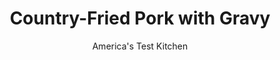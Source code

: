 ---
layout: ../../layouts/MarkdownPostLayout.astro
title: Country-Fried Pork with Gravy
author: America's Test Kitchen
pubDate: 2023-03-15
description: "Though nice and tender, this little piggy was too bland."
image_url: https://res.cloudinary.com/hksqkdlah/image/upload/ar_1:1,c_fill,dpr_2.0,f_auto,fl_lossy.progressive.strip_profile,g_faces:auto,q_auto:low,w_344/9766_sfs-countryfriedporkwithgravy-10
tags: ["Main Courses","American","Pork"]
calories: 
protein: 
carbohydrates: 
fats: 
fiber: 
ingredients: ["3 tablespoons, unsalted butter","1/4 cup, finely chopped onion","3 tablespoons, all-purpose flour","1 , garlic clove, minced","1 teaspoon, dried sage leaves","1/2 teaspoon, paprika","2 cups, low-sodium chicken broth","1 cup, whole milk","4 teaspoons, Worcestershire sauce",", Salt and pepper","2 cups, all-purpose flour","1/2 cup, cornstarch","2 teaspoons, garlic powder","2 teaspoons, onion powder",", Salt and pepper","1 1/2 teaspoons, baking powder","1/4 teaspoon, cayenne pepper","1/2 cup, whole milk","2 , large eggs","1 (1-pound), pork tenderloin, trimmed, cut crosswise into 4 pieces","1 cup, peanut or vegetable oil"]
serves: 4
time: "1½ hours"
instructions: ["FOR THE GRAVY: Melt butter in medium saucepan over medium heat. Add onion and cook until softened, about 5 minutes. Stir in flour, garlic, sage, and paprika and cook, whisking constantly, until golden and fragrant, about 1 minute. Slowly whisk in broth and milk and bring to boil. Reduce heat to medium-low and simmer until thickened, about 10 minutes. Off heat, stir in Worcestershire sauce and season with salt and pepper to taste. Cover and set aside. (Gravy can be refrigerated for up to 2 days.)","FOR THE PORK: Meanwhile, combine flour, cornstarch, garlic powder, onion powder, 2 teaspoons pepper, 1 teaspoon salt, baking powder, and cayenne in bowl. Transfer 1 cup seasoned flour to shallow dish. Whisk 6 tablespoons milk and eggs together in second shallow dish. Stir remaining 2 tablespoons milk into remaining seasoned flour, rub with fingers until mixture resembles coarse meal, and transfer to third shallow dish.","Pat pork dry with paper towels and season with salt and pepper. Lightly score both uncut sides of pork pieces in ¼-inch crosshatch pattern. Working 1 piece at a time, coat pork lightly in seasoned flour. Place pork between 2 sheets plastic wrap and pound to ¼-inch thickness; remove plastic. Coat pork again with seasoned flour, dip into egg mixture, and dredge in milk and flour mixture, pressing firmly to adhere. Arrange pork on wire rack set inside rimmed baking sheet and refrigerate for 15 minutes or up to 4 hours.","Adjust oven rack to middle position and heat oven to 200 degrees. Warm gravy over medium-low heat, stirring occasionally. Heat oil in 12-inch skillet over medium heat until shimmering. Fry 2 pieces pork until deep golden brown and crisp, 2 to 3 minutes per side. Drain on clean wire rack set in rimmed baking sheet and place in oven. Fry remaining pork. Serve with gravy."]
nutrition: undefined
notes: "Make the gravy first so the crisp pork doesn’t turn soggy waiting for it."
---